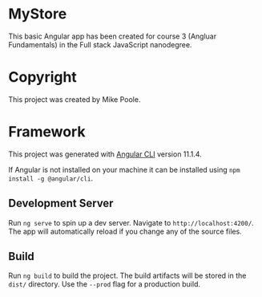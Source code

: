 # MyStore

This basic Angular app has been created for course 3 (Angluar Fundamentals) in the Full stack JavaScript nanodegree.

# Copyright

This project was created by Mike Poole.

# Framework

This project was generated with [Angular CLI](https://github.com/angular/angular-cli) version 11.1.4.

If Angular is not installed on your machine it can be installed using `npm install -g @angular/cli`.

## Development Server

Run `ng serve` to spin up a dev server. Navigate to `http://localhost:4200/`. The app will automatically reload if you change any of the source files.

## Build

Run `ng build` to build the project. The build artifacts will be stored in the `dist/` directory. Use the `--prod` flag for a production build.

